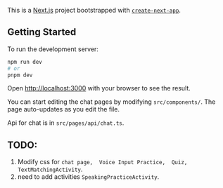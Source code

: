 This is a [Next.js](https://nextjs.org) project bootstrapped with [`create-next-app`](https://nextjs.org/docs/app/api-reference/cli/create-next-app).

## Getting Started

To run the development server:

```bash
npm run dev
# or
pnpm dev

```

Open [http://localhost:3000](http://localhost:3000) with your browser to see the result.

You can start editing the chat pages by modifying `src/components/`. The page auto-updates as you edit the file.

Api for chat is in `src/pages/api/chat.ts`. 

## TODO:
1. Modify css for `chat page,  Voice Input Practice,  Quiz, TextMatchingActivity`.
2. need to add activities `SpeakingPracticeActivity`.
